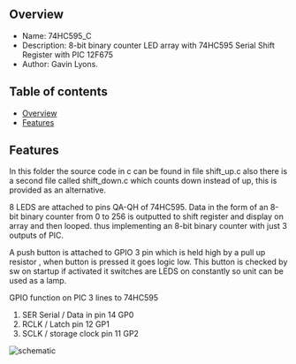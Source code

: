 
Overview
--------------------------------------------
* Name: 74HC595_C
* Description: 8-bit binary counter LED array with  74HC595 Serial Shift Register with PIC 12F675
* Author: Gavin Lyons.

Table of contents
---------------------------

  * [Overview](#overview)
  * [Features](#features)


Features
----------------------

In this folder the source code in c can be found in file shift_up.c
also there is a second file called shift_down.c which counts down 
instead of up, this is provided as an alternative.


8 LEDS are attached to pins QA-QH of 74HC595. Data in the form of 
an 8-bit binary counter from 0 to 256 is outputted to shift register
and display on array and then looped. thus implementing an 8-bit 
binary counter with just 3 outputs of PIC. 

A push button is attached to GPIO 3 pin   which is held 
high by a pull up resistor , when button is pressed  it goes logic low.
This button is checked by sw on startup if activated it switches are LEDS
on constantly so unit can be used as a lamp.



GPIO function on PIC 3 lines to 74HC595

1. SER Serial / Data in pin 14   GP0
2. RCLK / Latch pin 12  GP1
3. SCLK / storage clock pin 11  GP2



![schematic ](https://github.com/gavinlyonsrepo/pic_12F675_projects/blob/master/images/shift.png)


